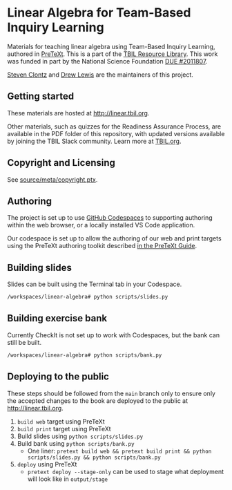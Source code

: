 # Linear Algebra for Team-Based Inquiry Learning

Materials for teaching linear algebra using
Team-Based Inquiry Learning, authored in
[PreTeXt](https://pretextbook.org/). This is a part of the
[TBIL Resource Library](http://library.tbil.org). This work was
funded in part by the National Science Foundation
[DUE #2011807](https://nsf.gov/awardsearch/showAward?AWD_ID=2011807).

[Steven Clontz](https://clontz.org) and
[Drew Lewis](http://drew-lewis.com) are the maintainers
of this project.

## Getting started

These materials are hosted at
<http://linear.tbil.org>.

Other materials, such as quizzes for the Readiness Assurance Process,
are available in the PDF folder of this repository, with updated versions
available by joining the TBIL Slack community. Learn more at
[TBIL.org](http://tbil.org).

## Copyright and Licensing

See [source/meta/copyright.ptx](source/meta/copyright.ptx).

## Authoring

The project is set up to use [GitHub Codespaces](https://github.com/features/codespaces)
to supporting authoring within the web browser, or a locally installed VS Code application.

Our codespace is set up to allow the authoring of our web and print targets using
the PreTeXt authoring toolkit described
[in the PreTeXt Guide](https://pretextbook.org/doc/guide/html/tutorial-github.html).

## Building slides

Slides can be built using the Terminal tab in your Codespace.

```bash
/workspaces/linear-algebra# python scripts/slides.py
```

## Building exercise bank

Currently CheckIt is not set up to work with Codespaces, but the bank can still be
built.

```bash
/workspaces/linear-algebra# python scripts/bank.py
```

## Deploying to the public

These steps should be followed from the `main` branch only to ensure
only the accepted changes to the book are deployed to the public
at <http://linear.tbil.org>.

1. `build web` target using PreTeXt
2. `build print` target using PreTeXt 
3. Build slides using `python scripts/slides.py`
4. Build bank using `python scripts/bank.py`
    - One liner: `pretext build web && pretext build print && python scripts/slides.py && python scripts/bank.py`
5. `deploy` using PreTeXt
    - `pretext deploy --stage-only` can be used to stage what deployment will look like in `output/stage`
